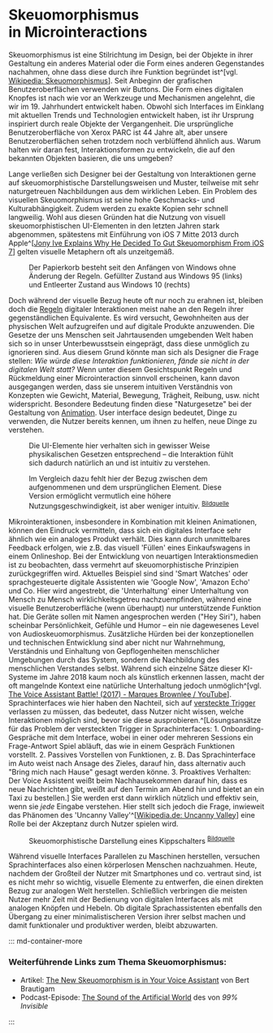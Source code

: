# Skeuo&shy;morphismus <br>in Microinter&shy;actions

Skeuomorphismus ist eine Stilrichtung im Design, bei der Objekte in ihrer Gestaltung ein anderes Material oder die Form eines anderen Gegenstandes nachahmen, ohne dass diese durch ihre Funktion begründet ist^[vgl. [Wikipedia: Skeuomorphismus](https://de.wikipedia.org/wiki/Skeuomorphismus)].
Seit Anbeginn der grafischen Benutzeroberflächen verwenden wir Buttons. Die Form eines digitalen Knopfes ist nach wie vor an Werkzeuge und Mechanismen angelehnt, die wir im 19. Jahrhundert entwickelt haben. Obwohl sich Interfaces im Einklang mit aktuellen Trends und Technologien entwickelt haben, ist ihr Ursprung inspiriert durch reale Objekte der Vergangenheit. Die ursprüngliche Benutzeroberfläche von Xerox PARC ist 44 Jahre alt, aber unsere Benutzeroberflächen sehen trotzdem noch verblüffend ähnlich aus. Warum halten wir daran fest, Interaktionsformen zu entwickeln, die auf den bekannten Objekten basieren, die uns umgeben? 

Lange verließen sich Designer bei der Gestaltung von Interaktionen gerne auf skeuomorphistische Darstellungsweisen und Muster, teilweise mit sehr naturgetreuen Nachbildungen aus dem wirklichen Leben. Ein Problem des visuellen Skeuomorphismus ist seine hohe Geschmacks- und Kulturabhängigkeit. Zudem werden zu exakte Kopien sehr schnell langweilig. Wohl aus diesen Gründen hat die Nutzung von visuell skeuomorphistischen UI-Elementen in den letzten Jahren stark abgenommen, spätestens mit Einführung von iOS 7 Mitte 2013 durch Apple^[[Jony Ive Explains Why He Decided To Gut Skeuomorphism From iOS 7](https://www.cultofmac.com/246312/jony-ive-explains-why-he-decided-to-gut-skeuomorphism-out-of-ios/)] gelten visuelle Metaphern oft als unzeitgemäß.

<figure class="content-thin">
    <img data-src="images/skeuomorphismus/recyclebin.jpg">
    <figcaption>Der Papierkorb besteht seit den Anfängen von Windows ohne Änderung der Regeln. Gefüllter Zustand aus Windows 95 (links) und Entleerter Zustand aus Windows 10 (rechts) </figcaption>
</figure>

<!-- 
Apple
- Multitouch (kapazitiv) - erstmals direkte manipulation, ohne abstraktion
- Skeuomorphismus um Nutzern es beizubringen (bsp Taschenrechner nach Rams) 
- The future of user interface design is the history of print design https://vimeo.com/22575738
    - What's a UI that is all about information? = print design
- Inhalt VOR Nachahmung! zB ebook
-->


Doch während der visuelle Bezug heute oft nur noch zu erahnen ist, bleiben doch die [Regeln](/rules) digitaler Interaktionen meist nahe an den Regeln ihrer gegenständlichen Equivalente. Es wird versucht, Gewohnheiten aus der physischen Welt aufzugreifen und auf digitale Produkte anzuwenden.
Die Gesetze der uns Menschen seit Jahrtausenden umgebenden Welt haben sich so in unser Unterbewusstsein eingeprägt, dass diese unmöglich zu ignorieren sind. Aus diesem Grund könnte man sich als Designer die Frage stellen: _Wie würde diese Interaktion funktionieren, fände sie nicht in der digitalen Welt statt?_
Wenn unter diesem Gesichtspunkt Regeln und Rückmeldung einer Microinteraction sinnvoll erscheinen, kann davon ausgegangen werden, dass sie unserem intuitiven Verständnis von Konzepten wie Gewicht, Material, Bewegung, Trägheit, Reibung, usw. nicht widerspricht. Besondere Bedeutung finden diese "Naturgesetze" bei der Gestaltung von [Animation](/animation-and-pace). User interface design bedeutet, 
Dinge zu verwenden, die Nutzer bereits kennen, um ihnen zu helfen, neue Dinge zu verstehen.

<figure class="content-thin">
    <img data-src="/images/skeuomorphismus/reorder-drag-drop-1.gif">
    <figcaption>Die UI-Elemente hier verhalten sich in gewisser Weise physikalischen Gesetzen entsprechend – die Interaktion fühlt sich dadurch natürlich an und ist intuitiv zu verstehen.
    <!-- <sup><a href="http://clauderic.github.io/react-sortable-hoc/">Bildquelle</a></sup> -->
    </figcaption>
</figure>

<figure class="content-thin">
    <img data-src="/images/skeuomorphismus/reorder-drag-drop-2.gif">
    <figcaption> Im Vergleich dazu fehlt hier der Bezug zwischen dem aufgenommenen und dem ursprünglichen Element. Diese Version ermöglicht vermutlich eine höhere Nutzungsgeschwindigkeit, ist aber weniger intuitiv.
    <sup><a href="https://dribbble.com/shots/1234963-Animation-Drag-drop-reorder">Bildquelle</a></sup>
    </figcaption>
</figure>

Mikrointeraktionen, insbesondere in Kombination mit kleinen Animationen, können den Eindruck vermitteln, dass sich ein digitales Interface sehr ähnlich wie ein analoges Produkt verhält. Dies kann durch unmittelbares Feedback erfolgen, wie z.B. das visuell 'Füllen' eines Einkaufswagens in einem Onlineshop.
Bei der Entwicklung von neuartigen Interaktionsmedien ist zu beobachten, dass vermehrt auf skeuomorphistische Prinzipien zurückgegriffen wird. Aktuelles Beispiel sind sind 'Smart Watches' oder sprachgesteuerte digitale Assistenten wie 'Google Now', 'Amazon Echo' und Co. Hier wird angestrebt, die 'Unterhaltung' einer Unterhaltung von Mensch zu Mensch wirklichkeitsgetreu nachzuempfinden, während eine visuelle Benutzeroberfläche (wenn überhaupt) nur unterstützende Funktion hat. Die Geräte sollen mit Namen angesprochen werden ("Hey Siri"), haben scheinbar Persönlichkeit, Gefühle und Humor – ein nie dagewesenes Level von Audioskeuomorphismus. 
Zusätzliche Hürden bei der konzeptionellen und technischen Entwicklung sind aber nicht nur Wahrnehmung, Verständnis und Einhaltung von Gepflogenheiten menschlicher Umgebungen durch das System, sondern die Nachbildung des menschlichen Verstandes selbst. Während sich einzelne Sätze dieser KI-Systeme im Jahre 2018 kaum noch als künstlich erkennen lassen, macht der oft mangelnde Kontext eine natürliche Unterhaltung jedoch unmöglich^[vgl. [The Voice Assistant Battle! (2017) - Marques Brownlee / YouTube](https://youtu.be/BkpAro4zIwU)]. Sprachinterfaces wie hier haben den Nachteil, sich auf [versteckte Trigger](/triggers) verlassen zu müssen, das bedeutet, dass Nutzer nicht wissen, welche Interaktionen möglich sind, bevor sie diese ausprobieren.^[Lösungsansätze für das Problem der versteckten Trigger in Sprachinterfaces: 1. Onboarding-Gespräche mit dem Interface, wobei in einer oder mehreren Sessions ein Frage-Antwort Spiel abläuft, das wie in einem Gespräch Funktionen vorstellt. 2. Passives Vorstellen von Funktionen, z. B. Das Sprachinterface im Auto weist nach Ansage des Zieles, darauf hin, dass alternativ auch "Bring mich nach Hause" gesagt werden könne. 3. Proaktives Verhalten: Der Voice Assistent weißt beim Nachhausekommen darauf hin, dass es neue Nachrichten gibt, weißt auf den Termin am Abend hin und bietet an ein Taxi zu bestellen.] Sie werden erst dann wirklich nützlich und effektiv sein, wenn sie _jede_ Eingabe verstehen. Hier stellt sich jedoch die Frage, inwieweit das Phänomen des 'Uncanny Valley'^[[Wikipedia.de: Uncanny Valley](https://de.wikipedia.org/wiki/Uncanny_Valley)] eine Rolle bei der Akzeptanz durch Nutzer spielen wird.

<figure class="content-thin">
    <img data-src="/images/skeuomorphismus/switchanimation.gif">
    <figcaption>Skeuomorphistische Darstellung eines Kippschalters
    <sup>
        <a href="https://dribbble.com/shots/787974-Switch-Animation">Bildquelle</a>
    </sup>
    </figcaption>
</figure>

Während visuelle Interfaces Parallelen zu Maschinen herstellen, versuchen Sprachinterfaces also einen körperlosen Menschen nachzuahmen. Heute, nachdem der Großteil der Nutzer mit Smartphones und co. vertraut sind, ist es nicht mehr so wichtig, visuelle Elemente zu entwerfen, die einen direkten Bezug zur analogen Welt herstellen. Schließlich verbringen die meisten Nutzer mehr Zeit mit der Bedienung von digitalen Interfaces als mit analogen Knöpfen und Hebeln. Ob digitale Sprachassistenten ebenfalls den Übergang zu einer minimalistischeren Version ihrer selbst machen und damit funktionaler und produktiver werden, bleibt abzuwarten.


::: md-container-more

### Weiterführende Links zum Thema Skeuomorphismus:

* Artikel: [The New Skeuomorphism is in Your Voice Assistant](https://uxdesign.cc/the-new-skeuomorphism-is-in-your-voice-assistant-3b14a6553a0e) von Bert Brautigam
* Podcast-Episode: [The Sound of the Artificial World](https://99percentinvisible.org/episode/episode-15-the-sound-of-the-artificial-world/) des von _99% Invisible_

:::


<!-- Audioskeuomorphism: https://www.20k.org/episodes/the-bleeps-the-sweeps-and-the-creeps 21min -->